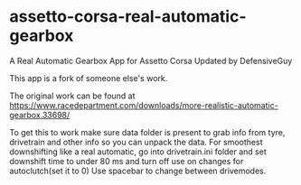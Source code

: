 # assetto-corsa-real-automatic-gearbox
A Real Automatic Gearbox App for Assetto Corsa
Updated by DefensiveGuy

This app is a fork of someone else's work. 

The original work can be found at https://www.racedepartment.com/downloads/more-realistic-automatic-gearbox.33698/

To get this to work make sure data folder is present to grab info from tyre, drivetrain and other info so you can unpack the data.
For smoothest downshifting like a real automatic, go into drivetrain.ini folder and set downshift time to under 80 ms and turn off use on changes for autoclutch(set it to 0)
Use spacebar to change between drivemodes.